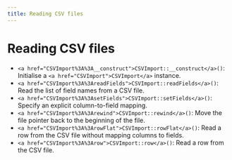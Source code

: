 ```yaml
---
title: Reading CSV files
---
```


# Reading CSV files

* `<a href="CSVImport%3A%3A__construct">CSVImport::__construct</a>()`: Initialise a `<a href="CSVImport">CSVImport</a>` instance.
* `<a href="CSVImport%3A%3AreadFields">CSVImport::readFields</a>()`: Read the list of field names from a CSV file.
* `<a href="CSVImport%3A%3AsetFields">CSVImport::setFields</a>()`: Specify an explicit column-to-field mapping.
* `<a href="CSVImport%3A%3Arewind">CSVImport::rewind</a>()`: Move the file pointer back to the beginning of the file.
* `<a href="CSVImport%3A%3ArowFlat">CSVImport::rowFlat</a>()`: Read a row from the CSV file without mapping columns to fields.
* `<a href="CSVImport%3A%3Arow">CSVImport::row</a>()`: Read a row from the CSV file.
